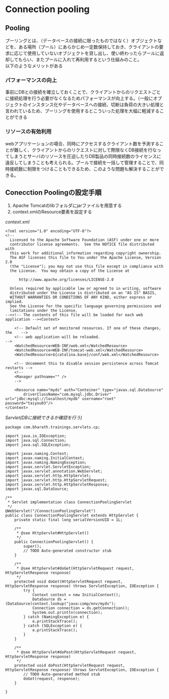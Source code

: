# Connection pooling
## Pooling
プーリングとは、（データベースの接続に限ったものではなく）オブジェクトなどを、ある場所（プール）にあらかじめ一定数保持しておき、クライアントの要求に応じて使用していないオブジェクトを貸し出し、使い終わったらプールに返却してもらい、またプールに入れて再利用するという仕組みのこと。<br>
以下のようなメリットがある

### パフォーマンスの向上
事前にDBとの接続を確立しておくことで、クライアントからのリクエストごとに接続処理を行う必要がなくなるためパフォーマンスが向上する。（一般にオブジェクトのインスタンス化やデータベースへの接続、切断は負荷の大きい処理と言われているため、プーリングを使用するとこういった処理を大幅に軽減することができる

### リソースの有効利用
webアプリケーションの場合、同時にアクセスするクライアント数を予測することが難しく、クライアントからのリクエストに対して際限なくDB接続を行なってしまうとサーバのリソースを圧迫したりDB製品の同時接続数のライセンスに違反してしまうことも考えられる。プールで接続を一括して管理することで、同時接続数に制限をつけることもできるため、このような問題も解決することができる。

## Conecction Poolingの設定手順
1. Apache Tomcatのlibフォルダにjarファイルを用意する
2. context.xmlのResource要素を設定する

*context.xml*
```
<?xml version="1.0" encoding="UTF-8"?>
<!--
  Licensed to the Apache Software Foundation (ASF) under one or more
  contributor license agreements.  See the NOTICE file distributed with
  this work for additional information regarding copyright ownership.
  The ASF licenses this file to You under the Apache License, Version 2.0
  (the "License"); you may not use this file except in compliance with
  the License.  You may obtain a copy of the License at

      http://www.apache.org/licenses/LICENSE-2.0

  Unless required by applicable law or agreed to in writing, software
  distributed under the License is distributed on an "AS IS" BASIS,
  WITHOUT WARRANTIES OR CONDITIONS OF ANY KIND, either express or implied.
  See the License for the specific language governing permissions and
  limitations under the License.
--><!-- The contents of this file will be loaded for each web application --><Context>

    <!-- Default set of monitored resources. If one of these changes, the    -->
    <!-- web application will be reloaded.                                   -->
    <WatchedResource>WEB-INF/web.xml</WatchedResource>
    <WatchedResource>WEB-INF/tomcat-web.xml</WatchedResource>
    <WatchedResource>${catalina.base}/conf/web.xml</WatchedResource>

    <!-- Uncomment this to disable session persistence across Tomcat restarts -->
    <!--
    <Manager pathname="" />
    -->
    
    <Resource name="myds" auth="Conteiner" type="javax.sql.DataSource"
    	driverClassName="com.mysql.jdbc.Driver" url="jdbc:mysql://localhost/mydb" username="root" password="taiyou03"/>
</Context>
```

*Servlet(DBに接続できるか確認を行う)*
```
package com.bharath.trainings.servlets.cp;

import java.io.IOException;
import java.sql.Connection;
import java.sql.SQLException;

import javax.naming.Context;
import javax.naming.InitialContext;
import javax.naming.NamingException;
import javax.servlet.ServletException;
import javax.servlet.annotation.WebServlet;
import javax.servlet.http.HttpServlet;
import javax.servlet.http.HttpServletRequest;
import javax.servlet.http.HttpServletResponse;
import javax.sql.DataSource;

/**
 * Servlet implementation class ConnectionPoolingServlet
 */
@WebServlet("/ConnectionPoolingServlet")
public class ConnectionPoolingServlet extends HttpServlet {
	private static final long serialVersionUID = 1L;
       
    /**
     * @see HttpServlet#HttpServlet()
     */
    public ConnectionPoolingServlet() {
        super();
        // TODO Auto-generated constructor stub
    }

	/**
	 * @see HttpServlet#doGet(HttpServletRequest request, HttpServletResponse response)
	 */
	protected void doGet(HttpServletRequest request, HttpServletResponse response) throws ServletException, IOException {
		try {
			Context context = new InitialContext();
			DataSource ds = (DataSource)context.lookup("java:comp/env/myds");
			Connection connection = ds.getConnection();
			System.out.println(connection);
		} catch (NamingException e) {
			e.printStackTrace();
		} catch (SQLException e) {
			e.printStackTrace();
		}
	}

	/**
	 * @see HttpServlet#doPost(HttpServletRequest request, HttpServletResponse response)
	 */
	protected void doPost(HttpServletRequest request, HttpServletResponse response) throws ServletException, IOException {
		// TODO Auto-generated method stub
		doGet(request, response);
	}

}

```
